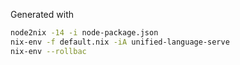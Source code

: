 Generated with

```sh
node2nix -14 -i node-package.json
nix-env -f default.nix -iA unified-language-serve
nix-env --rollbac
```
